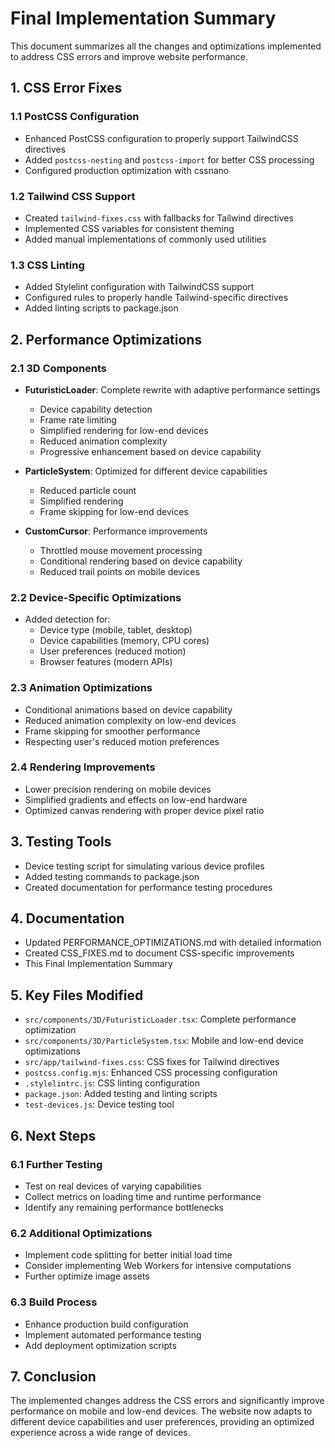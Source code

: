 # Final Implementation Summary

This document summarizes all the changes and optimizations implemented to address CSS errors and improve website performance.

## 1. CSS Error Fixes

### 1.1 PostCSS Configuration
- Enhanced PostCSS configuration to properly support TailwindCSS directives
- Added `postcss-nesting` and `postcss-import` for better CSS processing
- Configured production optimization with cssnano

### 1.2 Tailwind CSS Support
- Created `tailwind-fixes.css` with fallbacks for Tailwind directives
- Implemented CSS variables for consistent theming
- Added manual implementations of commonly used utilities

### 1.3 CSS Linting
- Added Stylelint configuration with TailwindCSS support
- Configured rules to properly handle Tailwind-specific directives
- Added linting scripts to package.json

## 2. Performance Optimizations

### 2.1 3D Components
- **FuturisticLoader**: Complete rewrite with adaptive performance settings
  - Device capability detection
  - Frame rate limiting
  - Simplified rendering for low-end devices
  - Reduced animation complexity
  - Progressive enhancement based on device capability
  
- **ParticleSystem**: Optimized for different device capabilities
  - Reduced particle count
  - Simplified rendering
  - Frame skipping for low-end devices

- **CustomCursor**: Performance improvements
  - Throttled mouse movement processing
  - Conditional rendering based on device capability
  - Reduced trail points on mobile devices

### 2.2 Device-Specific Optimizations
- Added detection for:
  - Device type (mobile, tablet, desktop)
  - Device capabilities (memory, CPU cores)
  - User preferences (reduced motion)
  - Browser features (modern APIs)

### 2.3 Animation Optimizations
- Conditional animations based on device capability
- Reduced animation complexity on low-end devices
- Frame skipping for smoother performance
- Respecting user's reduced motion preferences

### 2.4 Rendering Improvements
- Lower precision rendering on mobile devices
- Simplified gradients and effects on low-end hardware
- Optimized canvas rendering with proper device pixel ratio

## 3. Testing Tools

- Device testing script for simulating various device profiles
- Added testing commands to package.json
- Created documentation for performance testing procedures

## 4. Documentation

- Updated PERFORMANCE_OPTIMIZATIONS.md with detailed information
- Created CSS_FIXES.md to document CSS-specific improvements
- This Final Implementation Summary

## 5. Key Files Modified

- `src/components/3D/FuturisticLoader.tsx`: Complete performance optimization
- `src/components/3D/ParticleSystem.tsx`: Mobile and low-end device optimizations
- `src/app/tailwind-fixes.css`: CSS fixes for Tailwind directives
- `postcss.config.mjs`: Enhanced CSS processing configuration
- `.stylelintrc.js`: CSS linting configuration
- `package.json`: Added testing and linting scripts
- `test-devices.js`: Device testing tool

## 6. Next Steps

### 6.1 Further Testing
- Test on real devices of varying capabilities
- Collect metrics on loading time and runtime performance
- Identify any remaining performance bottlenecks

### 6.2 Additional Optimizations
- Implement code splitting for better initial load time
- Consider implementing Web Workers for intensive computations
- Further optimize image assets

### 6.3 Build Process
- Enhance production build configuration
- Implement automated performance testing
- Add deployment optimization scripts

## 7. Conclusion

The implemented changes address the CSS errors and significantly improve performance on mobile and low-end devices. The website now adapts to different device capabilities and user preferences, providing an optimized experience across a wide range of devices.
